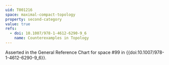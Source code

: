```yaml
---
uid: T001216
space: maximal-compact-topology
property: second-category
value: true
refs:
  - doi: 10.1007/978-1-4612-6290-9_6
    name: Counterexamples in Topology
---
```

Asserted in the General Reference Chart for space #99 in
{{doi:10.1007/978-1-4612-6290-9_6}}.
